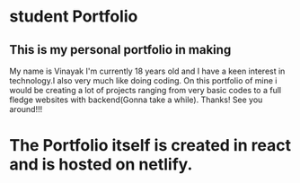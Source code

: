 # student Portfolio

## This is my personal portfolio in making

My name is Vinayak I'm currently 18 years old and I have a keen interest in technology.I also very much like doing coding.
On this portfolio of mine i would be creating a lot of projects ranging from very basic codes to a full fledge websites with backend(Gonna take a while).
Thanks! See you around!!!

# The Portfolio itself is created in react and is hosted on netlify.
